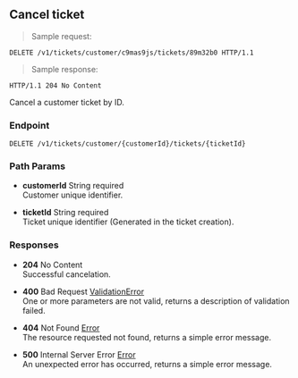 
## Cancel ticket

> Sample request:

```http
DELETE /v1/tickets/customer/c9mas9js/tickets/89m32b0 HTTP/1.1
```

> Sample response:

```http
HTTP/1.1 204 No Content
```

Cancel a customer ticket by ID.

### Endpoint

`DELETE /v1/tickets/customer/{customerId}/tickets/{ticketId}`

### Path Params

* **customerId** <span class="param-type">String</span> <span class="required-param">required</span><br>
Customer unique identifier.

* **ticketId** <span class="param-type">String</span> <span class="required-param">required</span><br>
Ticket unique identifier (Generated in the ticket creation).

### Responses

* **204** <span class="verb-description">No Content</span><br>
Successful cancelation.

* **400** <span class="verb-description">Bad Request</span> <span class="param-type">[ValidationError](#validation-error)</span><br>
One or more parameters are not valid, returns a description of validation failed.

* **404** <span class="verb-description">Not Found</span> <span class="param-type">[Error](#error)</span><br>
The resource requested not found, returns a simple error message.

* **500** <span class="verb-description">Internal Server Error</span> <span class="param-type">[Error](#error)</span><br>
An unexpected error has occurred, returns a simple error message.
